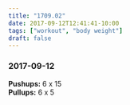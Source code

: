 ```yaml
---
title: "1709.02"
date: 2017-09-12T12:41:41-10:00
tags: ["workout", "body weight"]
draft: false
---
```


### 2017-09-12

**Pushups:** 6 x 15  
**Pullups:** 6 x 5